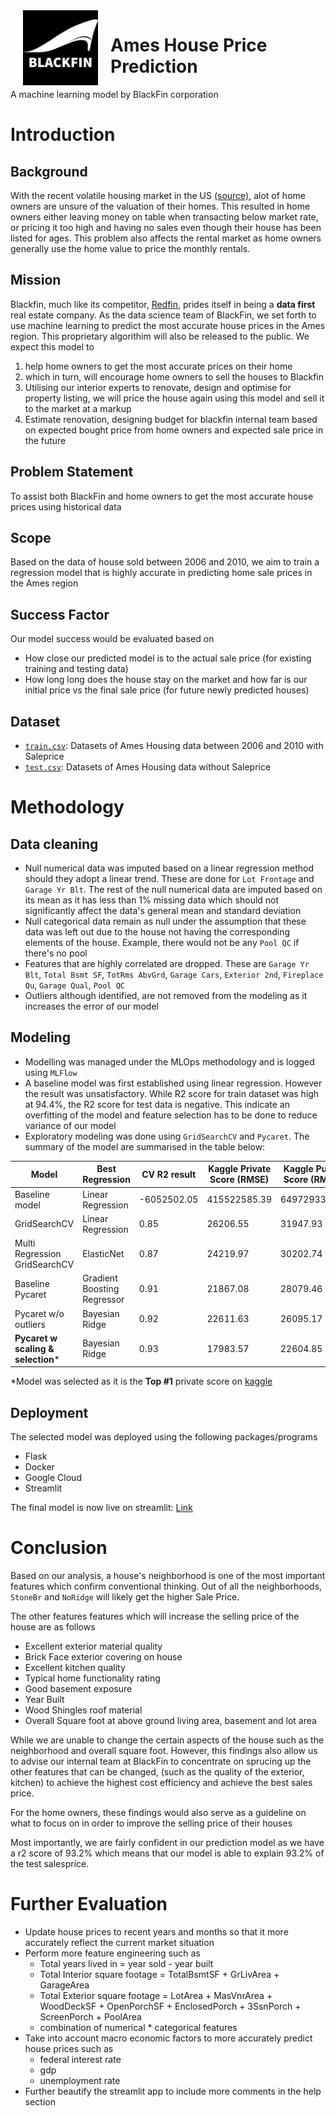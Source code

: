 <img src="./images/blackfin_logo_white.png" style="float: left; margin: 0 20px 0 20px; height: 120px">

# Ames House Price Prediction

A machine learning model by BlackFin corporation

# Introduction
## Background
With the recent volatile housing market in the US [(source)](https://money.yahoo.com/housing-market-extremely-volatile-with-private-equity-accounting-for-a-third-of-the-sales-expert-152958055.html), alot of home owners are unsure of the valuation of their homes. This resulted in home owners either leaving money on table when transacting below market rate, or pricing it too high and having no sales even though their house has been listed for ages. This problem also affects the rental market as home owners generally use the home value to price the monthly rentals.

## Mission
Blackfin, much like its competitor, [Redfin](https://www.redfin.com/why-redfin), prides itself in being a **data first** real estate company. As the data science team of BlackFin, we set forth to use machine learning to predict the most accurate house prices in the Ames region. This proprietary algorithim will also be released to the public. We expect this model to
1) help home owners to get the most accurate prices on their home
2) which in turn, will encourage home owners to sell the houses to Blackfin
3) Utilising our interior experts to renovate, design and optimise for property listing, we will price the house again using this model and sell it to the market at a markup
4) Estimate renovation, designing budget for blackfin internal team based on expected bought price from home owners and expected sale price in the future

## Problem Statement
To assist both BlackFin and home owners to get the most accurate house prices using historical data

## Scope
Based on the data of house sold between 2006 and 2010, we aim to train a regression model that is highly accurate in predicting home sale prices in the Ames region

## Success Factor
Our model success would be evaluated based on
- How close our predicted model is to the actual sale price (for existing training and testing data)
- How long long does the house stay on the market and how far is our initial price vs the final sale price (for future newly predicted houses)

## Dataset
- [`train.csv`](./datasets/train.csv): Datasets of Ames Housing data between 2006 and 2010 with Saleprice
- [`test.csv`](./datasets/test.csv): Datasets of Ames Housing data without Saleprice

# Methodology
## Data cleaning
- Null numerical data was imputed based on a linear regression method should they adopt a linear trend. These are done for `Lot Frontage` and `Garage Yr Blt`. The rest of the null numerical data are imputed based on its mean as it has less than 1% missing data which should not significantly affect the data's general mean and standard deviation
- Null categorical data remain as null under the assumption that these data was left out due to the house not having the corresponding elements of the house. Example, there would not be any `Pool QC` if there's no pool
- Features that are highly correlated are dropped. These are `Garage Yr Blt`, `Total Bsmt SF`, `TotRms AbvGrd`, `Garage Cars`, `Exterior 2nd`, `Fireplace Qu`, `Garage Qual`, `Pool QC`
- Outliers although identified, are not removed from the modeling as it increases the error of our model

## Modeling
- Modelling was managed under the MLOps methodology and is logged using `MLFlow`
- A baseline model was first established using linear regression. However the result was unsatisfactory. While R2 score for train dataset was high at 94.4%, the R2 score for test data is negative. This indicate an overfitting of the model and feature selection has to be done to reduce variance of our model
- Exploratory modeling was done using `GridSearchCV` and `Pycaret`. The summary of the model are summarised in the table below:

Model | Best Regression | CV R2 result | Kaggle Private Score (RMSE) | Kaggle Public Score (RMSE)
-------- | ---------- | -------- | -------- | -------- 
Baseline model | Linear Regression | -6052502.05 |  415522585.39 | 649729334.37
GridSearchCV | Linear Regression | 0.85 | 26206.55 | 31947.93
Multi Regression GridSearchCV | ElasticNet | 0.87 | 24219.97 | 30202.74
Baseline Pycaret | Gradient Boosting Regressor | 0.91 |  21867.08 | 28079.46
Pycaret w/o outliers | Bayesian Ridge | 0.92 | 22611.63 | 26095.17
**Pycaret w scaling & selection*** | Bayesian Ridge | 0.93 | 17983.57 | 22604.85

*Model was selected as it is the **Top #1** private score on [kaggle](https://www.kaggle.com/competitions/dsi-us-11-project-2-regression-challenge/leaderboard)

## Deployment
The selected model was deployed using the following packages/programs
- Flask
- Docker
- Google Cloud
- Streamlit

The final model is now live on streamlit: [Link](https://erjieyong-data--ames-house-price-predictionstreamlit-app-jb3zcr.streamlit.app/)

# Conclusion
Based on our analysis, a house's neighborhood is one of the most important features which confirm conventional thinking. Out of all the neighborhoods, `StoneBr` and `NoRidge` will likely get the higher Sale Price.

The other features features which will increase the selling price of the house are as follows
- Excellent exterior material quality
- Brick Face exterior covering on house
- Excellent kitchen quality
- Typical home functionality rating
- Good basement exposure
- Year Built
- Wood Shingles roof material
- Overall Square foot at above ground living area, basement and lot area

While we are unable to change the certain aspects of the house such as the neighborhood and overall square foot. However, this findings also allow us to advise our internal team at BlackFin to concentrate on sprucing up the other features that can be changed, (such as the quality of the exterior, kitchen) to achieve the highest cost efficiency and achieve the best sales price.

For the home owners, these findings would also serve as a guideline on what to focus on in order to improve the selling price of their houses

Most importantly, we are fairly confident in our prediction model as we have a r2 score of 93.2% which means that our model is able to explain 93.2% of the test salesprice. 

# Further Evaluation
- Update house prices to recent years and months so that it more accurately reflect the current market situation
- Perform more feature engineering such as 
    - Total years lived in = year sold - year built
    - Total Interior square footage = TotalBsmtSF + GrLivArea + GarageArea
    - Total Exterior square footage = LotArea + MasVnrArea + WoodDeckSF + OpenPorchSF + EnclosedPorch + 3SsnPorch + ScreenPorch + PoolArea
    - combination of numerical * categorical features
- Take into account macro economic factors to more accurately predict house prices such as
    - federal interest rate
    - gdp
    - unemployment rate
- Further beautify the streamlit app to include more comments in the help section
    